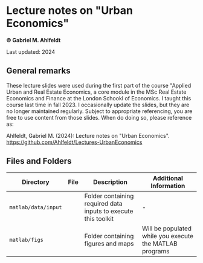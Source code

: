 # Lecture notes on "Urban Economics"

**© Gabriel M. Ahlfeldt**

Last updated: 2024

## General remarks

These lecture slides were used during the first part of the course "Applied Urban and Real Estate Economics, a core module in the MSc Real Estate Economics and Finance at the London Schookl of Economics. I taught this course last time in fall 2023. I occasionally update the slides, but they are no longer maintained regularly. Subject to appropriate referencing, you are free to use content from those slides. When do doing so, please reference as: 

Ahlfeldt, Gabriel M. (2024): Lecture notes on "Urban Economics". https://github.com/Ahlfeldt/Lectures-UrbanEconomics 

## Files and Folders

| Directory | File | Description  | Additional Information |
| --- | --- | --- | --- |
| `matlab/data/input` | | Folder containing required data inputs to execute this toolkit | -|
| `matlab/figs` | | Folder containing figures and maps  |Will be populated while you execute the MATLAB programs |
